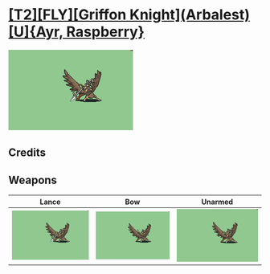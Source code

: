 # [\[T2\]\[FLY\]\[Griffon Knight\]\(Arbalest\)\[U\]{Ayr, Raspberry}](./%5BT2%5D%5BFLY%5D%5BGriffon%20Knight%5D(Arbalest)%5BU%5D%7BAyr,%20Raspberry%7D)

<img src="./2.%20Lance%20%7BRaspberry%7D/Lance_000.png" alt="[T2][FLY][Griffon Knight](Arbalest)[U]{Ayr, Raspberry} standing" />

## Credits



## Weapons


|Lance |Bow |Unarmed |
|  :---: | :---: | :---: |
| <img alt="Lance animation" src="./2.%20Lance%20%7BRaspberry%7D/Lance.gif" /> | <img alt="Bow animation" src="./5.%20Bow/Bow.gif" /> | <img alt="Unarmed animation" src="./8.%20Unarmed%20%7BRaspberry%7D/Unarmed.gif" /> |
